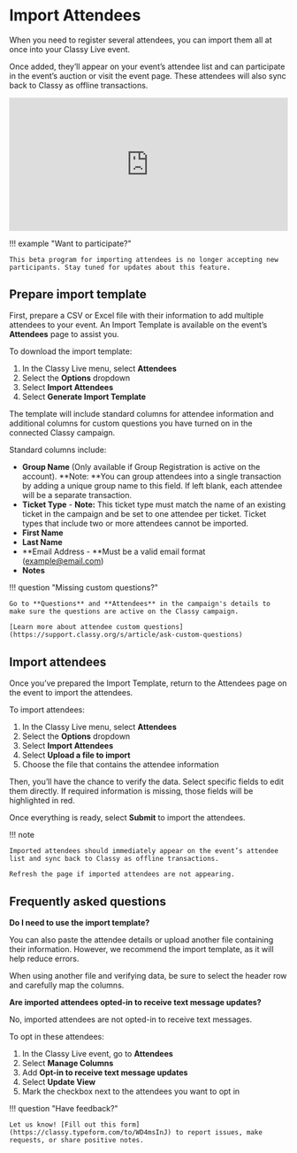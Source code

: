 # Import Attendees

When you need to register several attendees, you can import them all at once into your Classy Live event.

Once added, they’ll appear on your event’s attendee list and can participate in the event’s auction or visit the event page. These attendees will also sync back to Classy as offline transactions.

<div style="position: relative; padding-bottom: 47.745358090185675%; height: 0;"><iframe src="https://www.loom.com/embed/4261e978fce0474190966771acc3be47?sid=878ea853-2b34-44f8-818b-21e1941dee8a" frameborder="0" webkitallowfullscreen mozallowfullscreen allowfullscreen style="position: absolute; top: 0; left: 0; width: 100%; height: 100%;"></iframe></div>

!!! example "Want to participate?"

    This beta program for importing attendees is no longer accepting new participants. Stay tuned for updates about this feature.

## Prepare import template

First, prepare a CSV or Excel file with their information to add multiple attendees to your event. An Import Template is available on the event’s **Attendees** page to assist you.

To download the import template:

1. In the Classy Live menu, select **Attendees**
2. Select the **Options** dropdown
3. Select **Import Attendees**
4. Select **Generate Import Template**

The template will include standard columns for attendee information and additional columns for custom questions you have turned on in the connected Classy campaign.

Standard columns include:

- **Group Name** (Only available if Group Registration is active on the account). **Note: **You can group attendees into a single transaction by adding a unique group name to this field. If left blank, each attendee will be a separate transaction.
- **Ticket Type** - **Note:** This ticket type must match the name of an existing ticket in the campaign and be set to one attendee per ticket. Ticket types that include two or more attendees cannot be imported.
- **First Name**
- **Last Name**
- **Email Address - **Must be a valid email format (example@email.com)
- **Notes**

!!! question "Missing custom questions?"

    Go to **Questions** and **Attendees** in the campaign's details to make sure the questions are active on the Classy campaign.

    [Learn more about attendee custom questions](https://support.classy.org/s/article/ask-custom-questions)

## Import attendees

Once you’ve prepared the Import Template, return to the Attendees page on the event to import the attendees.

To import attendees:

1. In the Classy Live menu, select **Attendees**
2. Select the **Options** dropdown
3. Select **Import Attendees**
4. Select **Upload a file to import**
5. Choose the file that contains the attendee information

Then, you’ll have the chance to verify the data. Select specific fields to edit them directly. If required information is missing, those fields will be highlighted in red.

Once everything is ready, select **Submit** to import the attendees.

!!! note

    Imported attendees should immediately appear on the event’s attendee list and sync back to Classy as offline transactions.

    Refresh the page if imported attendees are not appearing.

## Frequently asked questions

**Do I need to use the import template?**

You can also paste the attendee details or upload another file containing their information. However, we recommend the import template, as it will help reduce errors.

When using another file and verifying data, be sure to select the header row and carefully map the columns.

**Are imported attendees opted-in to receive text message updates?**

No, imported attendees are not opted-in to receive text messages.

To opt in these attendees:

1. In the Classy Live event, go to **Attendees**
2. Select **Manage Columns**
3. Add **Opt-in to receive text message updates**
4. Select **Update View**
5. Mark the checkbox next to the attendees you want to opt in

!!! question "Have feedback?"

    Let us know! [Fill out this form](https://classy.typeform.com/to/WD4msInJ) to report issues, make requests, or share positive notes.
